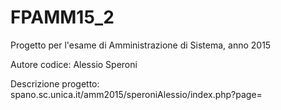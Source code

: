 # FPAMM15_2

Progetto per l'esame di Amministrazione di Sistema, anno 2015 

Autore codice: Alessio Speroni

Descrizione progetto: spano.sc.unica.it/amm2015/speroniAlessio/index.php?page=